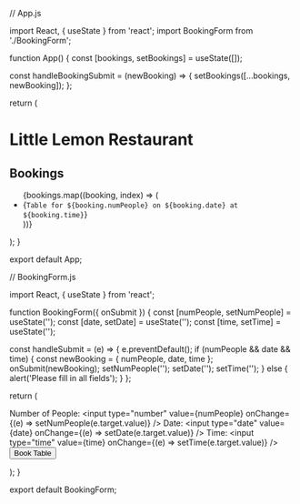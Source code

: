 // App.js

import React, { useState } from 'react';
import BookingForm from './BookingForm';

function App() {
  const [bookings, setBookings] = useState([]);

  const handleBookingSubmit = (newBooking) => {
    setBookings([...bookings, newBooking]);
  };

  return (
    <div className="app">
      <h1>Little Lemon Restaurant</h1>
      <BookingForm onSubmit={handleBookingSubmit} />
      <h2>Bookings</h2>
      <ul>
        {bookings.map((booking, index) => (
          <li key={index}>{`Table for ${booking.numPeople} on ${booking.date} at ${booking.time}`}</li>
        ))}
      </ul>
    </div>
  );
}

export default App;


// BookingForm.js

import React, { useState } from 'react';

function BookingForm({ onSubmit }) {
  const [numPeople, setNumPeople] = useState('');
  const [date, setDate] = useState('');
  const [time, setTime] = useState('');

  const handleSubmit = (e) => {
    e.preventDefault();
    if (numPeople && date && time) {
      const newBooking = { numPeople, date, time };
      onSubmit(newBooking);
      setNumPeople('');
      setDate('');
      setTime('');
    } else {
      alert('Please fill in all fields');
    }
  };

  return (
    <form onSubmit={handleSubmit}>
      <label>
        Number of People:
        <input type="number" value={numPeople} onChange={(e) => setNumPeople(e.target.value)} />
      </label>
      <label>
        Date:
        <input type="date" value={date} onChange={(e) => setDate(e.target.value)} />
      </label>
      <label>
        Time:
        <input type="time" value={time} onChange={(e) => setTime(e.target.value)} />
      </label>
      <button type="submit">Book Table</button>
    </form>
  );
}

export default BookingForm;
